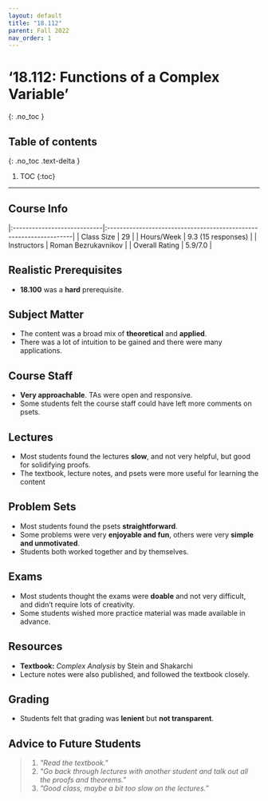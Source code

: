 ```yaml
---
layout: default
title: "18.112"
parent: Fall 2022
nav_order: 1
---
```


# ‘18.112: Functions of a Complex Variable’
{: .no_toc }

## Table of contents
{: .no_toc .text-delta }

1. TOC
{:toc}

---

## Course Info

|:----------------------------|:-------------------------------------------------------------------|
| Class Size    		| 29                                                           		|
| Hours/Week        	| 9.3 (15 responses)                                          	| 
| Instructors         	| Roman Bezrukavnikov				|
| Overall Rating	| 5.9/7.0						|

## Realistic Prerequisites
* **18.100** was a **hard** prerequisite. 

## Subject Matter
* The content was a broad mix of **theoretical** and **applied**.
* There was a lot of intuition to be gained and there were many applications.

## Course Staff
* **Very approachable**. TAs were open and responsive.
* Some students felt the course staff could have left more comments on psets.

## Lectures
* Most students found the lectures **slow**, and not very helpful, but good for solidifying proofs.
* The textbook, lecture notes, and psets were more useful for learning the content

## Problem Sets
* Most students found the psets **straightforward**.
* Some problems were very **enjoyable and fun**, others were very **simple and unmotivated**.
* Students both worked together and by themselves.

## Exams
* Most students thought the exams were **doable** and not very difficult, and didn’t require lots of creativity.
* Some students wished more practice material was made available in advance.

## Resources
* **Textbook:** *Complex Analysis* by Stein and Shakarchi
* Lecture notes were also published, and followed the textbook closely.

## Grading
* Students felt that grading was **lenient** but **not transparent**. 

## Advice to Future Students
> 1. *"Read the textbook."* 
> 2. *"Go back through lectures with another student and talk out all the proofs and theorems."*
> 3. *”Good class, maybe a bit too slow on the lectures.”*
